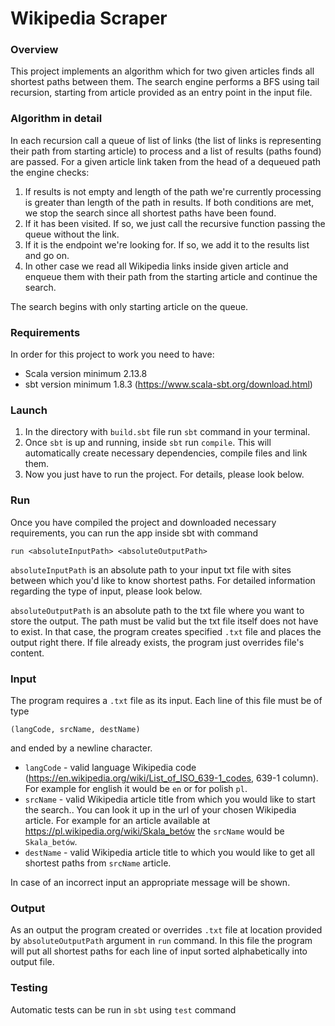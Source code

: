 # Wikipedia Scraper

### Overview

This project implements an algorithm which for two given articles finds all shortest paths between them.
The search engine performs a BFS using tail recursion, starting from article provided as an entry point
in the input file.

### Algorithm in detail

In each recursion call a queue of list of links (the list of links is representing their path from starting article) to process
and a list of results (paths found) are passed. For a given article link taken from the head of a dequeued path the engine checks:

1. If results is not empty and length of the path we're currently processing is greater than length of the path in results.
   If both conditions are met, we stop the search since all shortest paths have been found.
2. If it has been visited. If so, we just call the recursive function passing the queue without the link.
3. If it is the endpoint we're looking for. If so, we add it to the results list and go on.
4. In other case we read all Wikipedia links inside given article and enqueue them with their path from the starting article
   and continue the search.

The search begins with only starting article on the queue.

### Requirements

In order for this project to work you need to have:

* Scala version minimum 2.13.8
* sbt version minimum 1.8.3 (https://www.scala-sbt.org/download.html)

### Launch

1. In the directory with ```build.sbt``` file run ```sbt``` command in your terminal.
2. Once ```sbt``` is up and running, inside ```sbt``` run ```compile```. This will automatically create necessary dependencies, compile files and link them.
3. Now you just have to run the project. For details, please look below.

### Run

Once you have compiled the project and downloaded necessary requirements, you can run
the app inside sbt with command

```
run <absoluteInputPath> <absoluteOutputPath>
```

```absoluteInputPath``` is an absolute path to your input txt file
with sites between which you'd like to know shortest paths. For detailed information
regarding the type of input, please look below.

```absoluteOutputPath``` is an absolute path to the txt file where you want to store
the output. The path must be valid but the txt file itself does not have to exist.
In that case, the program creates specified ```.txt``` file and places the output
right there. If file already exists, the program just overrides file's content.

### Input

The program requires a ```.txt``` file as its input. Each line of this file must be of type

```
(langCode, srcName, destName)
```

and ended by a newline character.

- ```langCode``` - valid language Wikipedia code (https://en.wikipedia.org/wiki/List_of_ISO_639-1_codes, 639-1 column).
  For example for english it would be ```en``` or for polish ```pl```.
- ```srcName``` - valid Wikipedia article title from which you would like to start the search.. You can look it up in the url of your chosen
  Wikipedia article. For example for an article available at https://pl.wikipedia.org/wiki/Skala_betów the ```srcName```
  would be ```Skala_betów```.
- ```destName``` - valid Wikipedia article title to which you would like to get all shortest paths from ```srcName``` article.

In case of an incorrect input an appropriate message will be shown.

### Output

As an output the program created or overrides ```.txt``` file at location provided by
```absoluteOutputPath``` argument in ```run``` command. In this file the program will
put all shortest paths for each line of input sorted alphabetically into output file.

### Testing

Automatic tests can be run in ```sbt``` using ```test``` command

